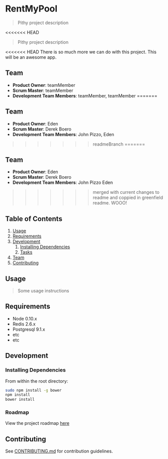 # RentMyPool
> Pithy project description

<<<<<<< HEAD
> Pithy project description

<<<<<<< HEAD
There is so much more we can do with this project.
This will be an awesome app.

## Team

  - __Product Owner__: teamMember
  - __Scrum Master__: teamMember
  - __Development Team Members__: teamMember, teamMember
=======
## Team


  - __Product Owner__: Eden
  - __Scrum Master__: Derek Boero
  - __Development Team Members__: 
    John Pizzo,
    Eden 
>>>>>>> readmeBranch
=======
## Team

  - __Product Owner__: Eden
  - __Scrum Master__: Derek Boero
  - __Development Team Members__: 
    John Pizzo
    Eden 
>>>>>>> merged with current changes to readme and coppied in greenfield readme. WOOO!

## Table of Contents

1. [Usage](#Usage)
1. [Requirements](#requirements)
1. [Development](#development)
    1. [Installing Dependencies](#installing-dependencies)
    1. [Tasks](#tasks)
1. [Team](#team)
1. [Contributing](#contributing)

## Usage

> Some usage instructions

## Requirements

- Node 0.10.x
- Redis 2.6.x
- Postgresql 9.1.x
- etc
- etc

## Development

### Installing Dependencies

From within the root directory:

```sh
sudo npm install -g bower
npm install
bower install
```

### Roadmap

View the project roadmap [here](LINK_TO_PROJECT_ISSUES)


## Contributing

See [CONTRIBUTING.md](CONTRIBUTING.md) for contribution guidelines.
